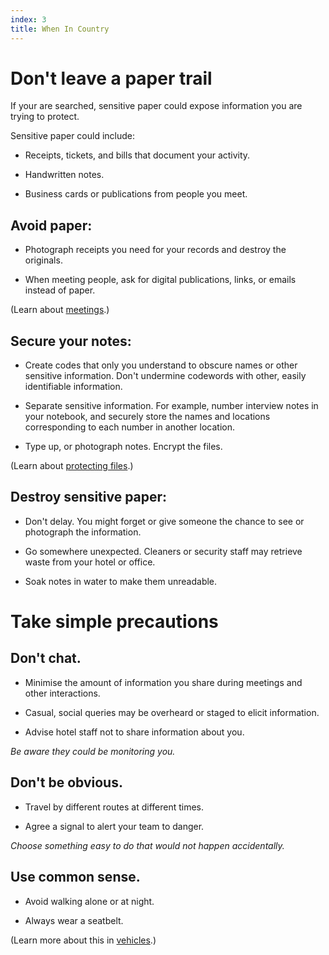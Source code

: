 ```yaml
---
index: 3
title: When In Country
---
```

# Don't leave a paper trail 

If your are searched, sensitive paper could expose information you are trying to protect.

Sensitive paper could include: 

*   Receipts, tickets, and bills that document your activity. 

*   Handwritten notes. 

*   Business cards or publications from people you meet.

## Avoid paper: 

*	Photograph receipts you need for your records and destroy the originals. 

*	When meeting people, ask for digital publications, links, or emails instead of paper.

(Learn about [meetings](umbrella://operations/meetings).)

## Secure your notes: 

*   Create codes that only you understand to obscure names or other sensitive information. Don't undermine codewords with other, easily identifiable information.

*   Separate sensitive information. For example, number interview notes in your notebook, and securely store the names and locations corresponding to each number in another location.

*	Type up, or photograph notes. Encrypt the files. 

(Learn about [protecting files](umbrella://information/protecting-files).)

## Destroy sensitive paper: 

*	Don't delay. You might forget or give someone the chance to see or photograph the information.

*	Go somewhere unexpected. Cleaners or security staff may retrieve waste from your hotel or office.

*	Soak notes in water to make them unreadable.

# Take simple precautions

## Don't chat.

*   Minimise the amount of information you share during meetings and other interactions. 

*	Casual, social queries may be overheard or staged to elicit information.

*   Advise hotel staff not to share information about you.

*Be aware they could be monitoring you.*

## Don't be obvious.

*   Travel by different routes at different times.

*   Agree a signal to alert your team to danger. 

*Choose something easy to do that would not happen accidentally.*

## Use common sense.

*   Avoid walking alone or at night.

*   Always wear a seatbelt.

(Learn more about this in [vehicles](umbrella://travel/vehicles).)